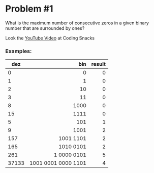 # Problem #1
What is the maximum number of consecutive zeros in a given binary number 
that are surrounded by ones?

Look the [YouTube Video](https://www.youtube.com/watch?v=s1Zxe673NOo&t=115s) at Coding Snacks

### Examples:

| dez   |                 bin | result |
|-------|--------------------:|-------:|
| 0     |                   0 |      0 |
| 1     |                   1 |      0 |
| 2     |                  10 |      0 |
| 3     |                  11 |      0 |
| 8     |                1000 |      0 |
| 15    |                1111 |      0 |
| 5     |                 101 |      1 |
| 9     |                1001 |      2 |
| 157   |           1001 1101 |      2 |
| 165   |           1010 0101 |      2 |
| 261   |         1 0000 0101 |      5 |
| 37133 | 1001 0001 0000 1101 |      4 |

